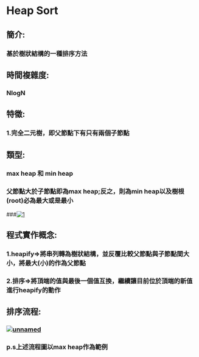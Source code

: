# Heap Sort
## 簡介:
###    基於樹狀結構的一種排序方法
## 時間複雜度:
###    NlogN
## 特徵:
###    1.完全二元樹，即父節點下有只有兩個子節點
## 類型:
###    max heap 和 min heap
### 父節點大於子節點即為max heap;反之，則為min heap以及樹根(root)必為最大或是最小  
###<a href="https://ibb.co/6RBdPZS"><img src="https://i.ibb.co/8Dch5Bw/1.png" alt="1" border="0"></a>
## 程式實作概念:
###    1.heapify=>將串列轉為樹狀結構，並反覆比較父節點與子節點間大小，將最大(小)的作為父節點
###    2.排序=>將頂端的值與最後一個值互換，繼續讓目前位於頂端的新值進行heapify的動作

## 排序流程:
###    <a href="https://ibb.co/fSWr7wL"><img src="https://i.ibb.co/fSWr7wL/unnamed.jpg" alt="unnamed" border="0"></a>
### p.s上述流程圖以max heap作為範例



